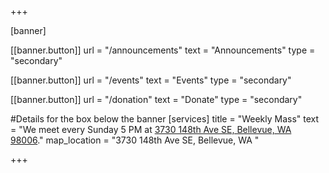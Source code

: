 +++

[banner]

  [[banner.button]]
      url = "/announcements"
      text = "Announcements"
      type = "secondary"

  [[banner.button]]
      url = "/events"
      text = "Events"
      type = "secondary"

  [[banner.button]]
      url = "/donation"
      text = "Donate"
      type = "secondary"

#Details for the box below the banner
[services]
  title = "Weekly Mass"
  text = "We meet every Sunday 5 PM at [3730 148th Ave SE, Bellevue, WA 98006](https://goo.gl/maps/b7gUDngzcUodwTtS6)."
  map_location = "3730 148th Ave SE, Bellevue, WA "

+++
